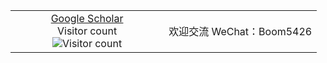 <table>
  <tr>
    <td align="center" width="50%">
      <a href="https://scholar.google.com/citations?hl=zh-CN&user=y1myk_IAAAAJ&view_op=list_works&sortby=pubdate">Google Scholar</a><br>
      Visitor count<br>
      <img src="https://profile-counter.glitch.me/Boli-trainee/count.svg" alt="Visitor count">
    </td>
    <td align="center" width="90%">
      <p>欢迎交流 WeChat：Boom5426 </p>
<!--       <img src="weixin.jpg" alt="WeChat width"="20px"> -->
    </td>
  </tr>
</table>
